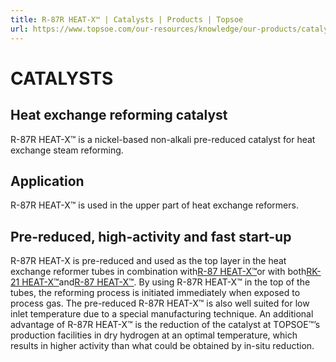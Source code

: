 ```yaml
---
title: R-87R HEAT-X™ | Catalysts | Products | Topsoe
url: https://www.topsoe.com/our-resources/knowledge/our-products/catalysts/r-87r-heat-xtm#main-content
---
```


# CATALYSTS

## Heat exchange reforming catalyst

R-87R HEAT-X™ is a nickel-based non-alkali pre-reduced catalyst for heat exchange steam reforming.

## Application

R-87R HEAT-X™ is used in the upper part of heat exchange reformers.

## Pre-reduced, high-activity and fast start-up

R-87R HEAT-X is pre-reduced and used as the top layer in the heat exchange reformer tubes in combination with[R-87 HEAT-X™](/products/catalysts/r-87-heat-x)or with both[RK-21 HEAT-X™](/products/catalysts/rk-21-heat-x)and[R-87 HEAT-X™](/products/catalysts/r-87-heat-x). By using R-87R HEAT-X™ in the top of the tubes, the reforming process is initiated immediately when exposed to process gas. The pre-reduced R-87R HEAT-X™ is also well suited for low inlet temperature due to a special manufacturing technique. An additional advantage of R-87R HEAT-X™ is the reduction of the catalyst at TOPSOE™’s production facilities in dry hydrogen at an optimal temperature, which results in higher activity than what could be obtained by in-situ reduction.